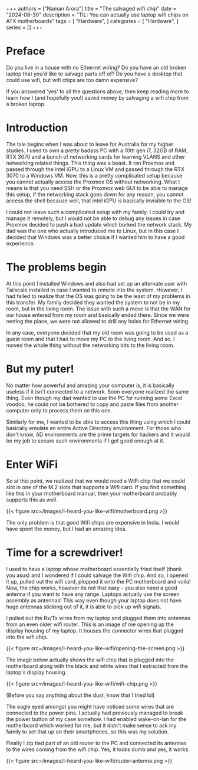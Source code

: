 +++
authors = ["Naman Arora"]
title = "The salvaged wifi chip"
date = "2024-08-30"
description = "TIL: You can actually use laptop wifi chips on ATX motherboards"
tags = [
    "Hardware",
]
categories = [
    "Hardware",
]
series = []
+++


# Preface

Do you live in a house with no Ethernet wiring? Do you have an old broken laptop that you'd like to salvage parts off of? Do you have a desktop that could use wifi, but wifi chips are too damn expensive?

If you answered 'yes' to all the questions above, then keep reading more to learn how I (and hopefully you!) saved money by salvaging a wifi chip from a broken laptop.

# Introduction

The tale begins when I was about to leave for Australia for my higher studies. I used to own a pretty badass PC with a 10th gen i7, 32GB of RAM, RTX 3070 and a bunch of networking cards for learning VLANS and other networking related things. This thing was a beast. It ran Proxmox and passed through the intel iGPU to a Linux VM and passed through the RTX 3070 to a Windows VM. Now, this is a pretty complicated setup because you cannot actually access the Proxmox OS without networking. What I means is that you need SSH or the Proxmox web GUI to be able to manage this setup, if the networking stack goes down for any reason, you cannot access the shell because well, that intel iGPU is basically invisible to the OS!

I could not leave such a complicated setup with my family. I could try and manage it remotely, but I would not be able to debug any issues in case Proxmox decided to push a bad update which borked the network stack. My dad was the one who actually introduced me to Linux, but in this case I decided that Windows was a better choice if I wanted him to have a good experience.

# The problems begin

At this point I installed Windows and also had set up an alternate user with Tailscale installed in case I wanted to remote into the system. However, I had failed to realize that the OS was going to be the least of my problems in this transfer. My family decided they wanted the system to not be in my room, but in the living room. The issue with such a move is that the WAN for our house entered from my room and basically ended there. Since we were renting the place, we were not allowed to drill any holes for Ethernet wiring.

In any case, everyone decided that my old room was going to be used as a guest room and that I had to move my PC to the living room. And so, I moved the whole thing without the networking bits to the living room.

# But my puter!

No matter how powerful and amazing your computer is, it is basically useless if it isn't connected to a network. Soon everyone realized the same thing. Even though my dad wanted to use the PC for running some Excel voodoo, he could not be bothered to copy and paste files from another computer only to process them on this one.

Similarly for me, I wanted to be able to access this thing using which I could basically emulate an entire Active Directory environment. For those who don't know, AD environments are the prime targets for hackers and it would be my job to secure such environments if I get good enough at it.

# Enter WiFi

So at this point, we realized that we would need a WiFi chip that we could slot in one of the M.2 slots that supports a Wifi card. If you find something like this in your motherboard manual, then your motherboard probably supports this as well.

{{< figure src=/images/I-heard-you-like-wifi/motherboard.png >}}

The only problem is that good Wifi chips are expensive in India. I would have spent the money, but I had an amazing idea.

# Time for a screwdriver!

I used to have a laptop whose motherboard essentially fried itself (thank you asus) and I wondered if I could salvage the Wifi chip. And so, I opened it up, pulled out the wifi card, plopped it onto the PC motherboard and voila! Now, the chip works, however its not that easy - you also need a good antenna if you want to have any range. Laptops actually use the screen assembly as antennas! This way even though your laptop does not have huge antennas sticking out of it, it is able to pick up wifi signals.

I pulled out the Rx/Tx wires from my laptop and plugged them into antennas from an even older wifi router. This is an image of me opening up the display housing of my laptop. It houses the connector wires that plugged into the wifi chip.

{{< figure src=/images/I-heard-you-like-wifi/opening-the-screen.png >}}


The image below actually shows the wifi chip that is plugged into the motherboard along with the black and white wires that I extracted from the laptop's display housing.

{{< figure src=/images/I-heard-you-like-wifi/wifi-chip.png >}}

(Before you say anything about the dust, know that I tried lol)

The eagle eyed amongst you might have noticed some wires that are connected to the power pins. I actually had previously managed to break the power button of my case somehow. I had enabled wake-on-lan for the motherboard which worked for me, but it didn't make sense to ask my family to set that up on their smartphones, so this was my solution.

Finally I zip tied part of an old router to the PC and connected its antennas to the wires coming from the wifi chip. Yes, it looks dumb and yes, it works.

{{< figure src=/images/I-heard-you-like-wifi/router-antenna.png >}}